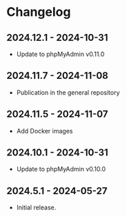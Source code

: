 # Changelog

## 2024.12.1 - 2024-10-31

- Update to phpMyAdmin v0.11.0

## 2024.11.7 - 2024-11-08

- Publication in the general repository

## 2024.11.5 - 2024-11-07

- Add Docker images

## 2024.10.1 - 2024-10-31

- Update to phpMyAdmin v0.10.0

## 2024.5.1 - 2024-05-27

- Initial release.
